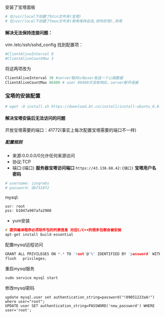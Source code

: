 安装了宝塔面板

```python
# 在/usr/local下创建了btcn文件夹(宝塔)
# 在/usr/local下创建了tmux文件夹(用来保持会话,但布好用),弃用
```

#### 解决无法保持连接问题：
vim /etc/ssh/sshd_config
找到配置项：
```python 
#ClientAliveInterval 0
#ClientAliveCountMax 3
```
将这两项改为
```python
ClientAliveInterval 30 #server每30s向user发送一个心跳数据
ClientAliveCountMax 86400 # user 86400次没有响应，server断开连接
```

### 宝塔的安装配置
```python
# wget -O install.sh https://download.bt.cn/install/install-ubuntu_6.0.sh && sudo bash install.sh ed8484bec
```

#### 解决宝塔安装后无法访问的问题
开放宝塔需要的端口：41772(事实上每次配置宝塔需要的端口不一样)
##### 配置规则 
- 来源:0.0.0.0/0允许任何来源访问
- 协议:TCP
- 端口:{端口}
**服务器宝塔访问端口**
`https://43.138.68.42:{端口}`
**宝塔用户名密码**
```python
# username: jznqrwbs
# password: dbf31072
```

mysql:
```c
usr: root
pss: b1047a907afa2980
```

- yum安装
```c
# 提供编译程序必须软件包的列表信息 对应C/C++的很多包都会被安装
apt-get install build-essential

```

配置mysql远程访问
```c
GRANT ALL PRIVILEGES ON *.* TO 'root'@'%' IDENTIFIED BY 'password' WITH GRANT OPTION;
flush   privileges;
```

重启mysql服务
```c
sudo service mysql start
```

修改mysql密码
```mysql
update mysql.user set authentication_string=password("!09051223aA!") where user="root";
UPDATE user SET authentication_string=PASSWORD('new_password') WHERE user='root';
```

